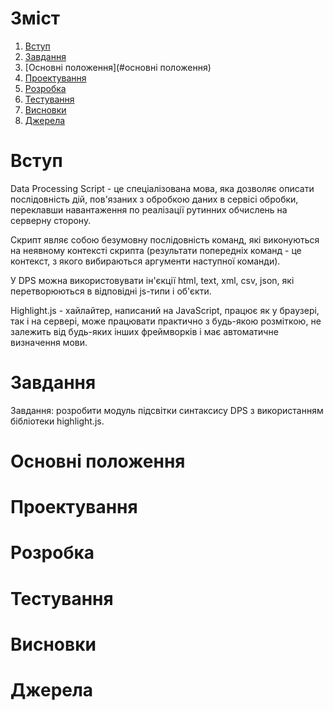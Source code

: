 # Зміст
1. [Вступ](#вступ)
2. [Завдання](#завдання)
3. [Основні положення](#основні положення)
4. [Проектування](#проектування)
5. [Розробка](#розробка)
6. [Тестування](#тестування)
7. [Висновки](#висновки)
8. [Джерела](#джерела)

<a name="вступ"></a>
# Вступ
Data Processing Script - це спеціалізована мова, яка дозволяє описати послідовність дій, пов'язаних з обробкою даних в сервісі обробки, переклавши навантаження по реалізації рутинних обчислень на серверну сторону.

Скрипт являє собою безумовну послідовність команд, які виконуються на неявному контексті скрипта (результати попередніх команд - це контекст, з якого вибираються аргументи наступної команди).

У DPS можна використовувати ін'єкції html, text, xml, csv, json, які перетворюються в відповідні js-типи і об'єкти.

Highlight.js - хайлайтер, написаний на JavaScript, працює як у браузері, так і на сервері, може працювати практично з будь-якою розміткою, не залежить від будь-яких інших фреймворків і має автоматичне визначення мови.
<a name="завдання"></a>
# Завдання
Завдання: розробити модуль підсвітки синтаксису DPS з використанням бібліотеки highlight.js.
<a name="основні положення"></a>
# Основні положення
<a name="проектування"></a>
# Проектування
<a name="розробка"></a>
# Розробка
<a name="тестування"></a>
# Тестування
<a name="висновки"></a>
# Висновки
<a name="джерела"></a>
# Джерела
